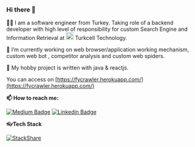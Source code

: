 ### Hi there 👋

👨‍💻 I am a software engineer from Turkey. 
Taking role of a backend developer with high level of responsibility for custom Search Engine and Information Retrieval  at   <img src="https://cdn.fing.io/images/isp/TR/logo/turkcell_logo.png" width="20" height="20" /> Turkcell Technology.



🤔 I’m currently working on web browser/application working mechanism,  custom web bot , competitor analysis and  custom web spiders. 




💎 My hobby project is written with java & reactjs. 

You can access on  [https://fycrawler.herokuapp.com/](https://fycrawler.herokuapp.com/)

**📫 How to reach me:** 

[![Medium Badge](https://img.shields.io/badge/-@fatih_yildizli-black?style=flat-square&labelColor=white&logo=medium&logoColor=black&link=https://medium.com/@fatih_yildizli)](https://medium.com/@fatih_yildizli) [![Linkedin Badge](https://img.shields.io/badge/-fyildizli-blue?style=flat-square&logo=Linkedin&logoColor=white&link=https://www.linkedin.com/in/fyildizli/)](https://www.linkedin.com/in/fyildizli/) 


**👓Tech Stack**

[![StackShare](http://img.shields.io/badge/tech-stack-0690fa.svg?style=flat)](https://stackshare.io/fatihyildizli/base)
